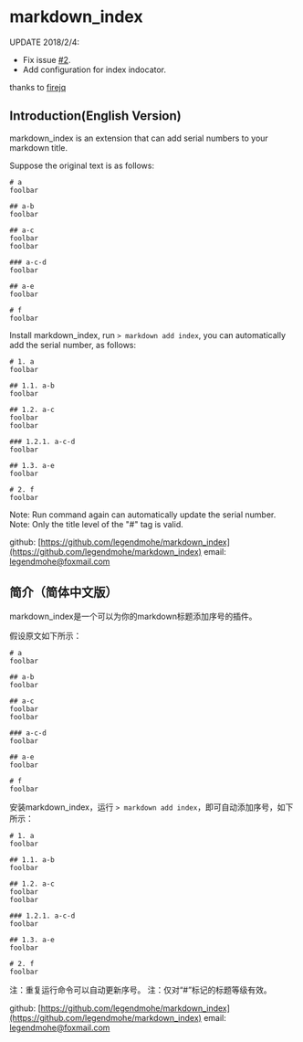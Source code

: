 # markdown_index

UPDATE 2018/2/4: 
- Fix issue [#2](https://github.com/legendmohe/markdown_index/issues/2).
- Add configuration for index indocator.

thanks to [firejq](https://github.com/firejq)

## Introduction(English Version) 

markdown_index is an extension that can add serial numbers to your markdown title.

Suppose the original text is as follows:

    # a
    foolbar

    ## a-b
    foolbar

    ## a-c
    foolbar
    foolbar

    ### a-c-d
    foolbar

    ## a-e
    foolbar

    # f
    foolbar

Install markdown_index, run `> markdown add index`, you can automatically add the serial number, as follows:

    # 1. a
    foolbar

    ## 1.1. a-b
    foolbar

    ## 1.2. a-c
    foolbar
    foolbar

    ### 1.2.1. a-c-d
    foolbar

    ## 1.3. a-e
    foolbar

    # 2. f
    foolbar
    
Note: Run command again can automatically update the serial number.
Note: Only the title level of the "#" tag is valid.

github: [https://github.com/legendmohe/markdown_index](https://github.com/legendmohe/markdown_index)
email: legendmohe@foxmail.com

## 简介（简体中文版）

markdown_index是一个可以为你的markdown标题添加序号的插件。

假设原文如下所示：

    # a
    foolbar

    ## a-b
    foolbar

    ## a-c
    foolbar
    foolbar

    ### a-c-d
    foolbar

    ## a-e
    foolbar

    # f
    foolbar

安装markdown_index，运行 `> markdown add index`，即可自动添加序号，如下所示：

    # 1. a
    foolbar

    ## 1.1. a-b
    foolbar

    ## 1.2. a-c
    foolbar
    foolbar

    ### 1.2.1. a-c-d
    foolbar

    ## 1.3. a-e
    foolbar

    # 2. f
    foolbar

注：重复运行命令可以自动更新序号。
注：仅对“#”标记的标题等级有效。

github: [https://github.com/legendmohe/markdown_index](https://github.com/legendmohe/markdown_index)
email: legendmohe@foxmail.com
